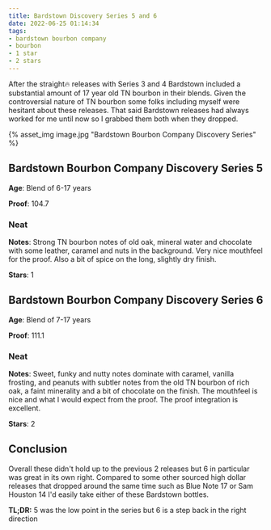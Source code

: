 ```yaml
---
title: Bardstown Discovery Series 5 and 6
date: 2022-06-25 01:14:34
tags:
- bardstown bourbon company
- bourbon
- 1 star
- 2 stars
---
```


After the straight🔥 releases with Series 3 and 4 Bardstown included a substantial amount of 17 year old TN bourbon in their blends. Given the controversial nature of TN bourbon some folks including myself were hesitant about these releases. That said Bardstown releases had always worked for me until now so I grabbed them both when they dropped.

{% asset_img image.jpg "Bardstown Bourbon Company Discovery Series" %}


## Bardstown Bourbon Company Discovery Series 5

**Age**: Blend of 6-17 years

**Proof**: 104.7

### Neat

**Notes**: Strong TN bourbon notes of old oak, mineral water and chocolate with some leather, caramel and nuts in the background. Very nice mouthfeel for the proof. Also a bit of spice on the long, slightly dry finish.

**Stars**: 1

## Bardstown Bourbon Company Discovery Series 6

**Age**: Blend of 7-17 years

**Proof**: 111.1

### Neat

**Notes**: Sweet, funky and nutty notes dominate with caramel, vanilla frosting, and peanuts with subtler notes from the old TN bourbon of rich oak, a faint minerality and a bit of chocolate on the finish. The mouthfeel is nice and what I would expect from the proof. The proof integration is excellent.

**Stars**: 2

## Conclusion

Overall these didn't hold up to the previous 2 releases but 6 in particular was great in its own right. Compared to some other sourced high dollar releases that dropped around the same time such as Blue Note 17 or Sam Houston 14 I'd easily take either of these Bardstown bottles.


**TL;DR:** 5 was the low point in the series but 6 is a step back in the right direction
